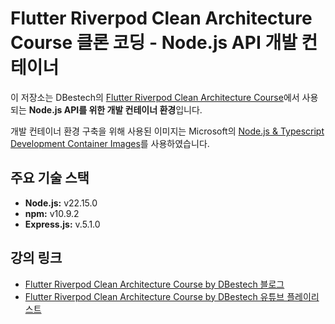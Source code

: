 # Flutter Riverpod Clean Architecture Course 클론 코딩 - Node.js API 개발 컨테이너

이 저장소는 DBestech의 [Flutter Riverpod Clean Architecture Course](https://www.dbestech.com/tutorials/riverpod-clean-architecture-course-with-source-code)에서 사용되는 **Node.js API를 위한 개발 컨테이너 환경**입니다.  

개발 컨테이너 환경 구축을 위해 사용된 이미지는 Microsoft의 [Node.js & Typescript Development Container Images](https://mcr.microsoft.com/en-us/artifact/mar/devcontainers/typescript-node/tags)를 사용하였습니다.  

## 주요 기술 스택

* **Node.js:** v22.15.0
* **npm:** v10.9.2
* **Express.js:** v.5.1.0

## 강의 링크

* [Flutter Riverpod Clean Architecture Course by DBestech 블로그](https://www.dbestech.com/tutorials/riverpod-clean-architecture-course-with-source-code)
* [Flutter Riverpod Clean Architecture Course by DBestech 유튜브 플레이리스트](https://www.youtube.com/playlist?list=PL3nPgdhXQtHcb2FRuXR0nsyVKyuk25HTq)